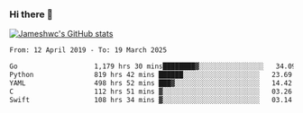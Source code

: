 ### Hi there 👋

[![Jameshwc's GitHub stats](https://github-readme-stats.vercel.app/api?username=jameshwc)](https://github.com/anuraghazra/github-readme-stats)

<!--START_SECTION:waka-->

```txt
From: 12 April 2019 - To: 19 March 2025

Go                   1,179 hrs 30 mins████████▓░░░░░░░░░░░░░░░░   34.09 %
Python               819 hrs 42 mins ██████░░░░░░░░░░░░░░░░░░░   23.69 %
YAML                 498 hrs 52 mins ███▓░░░░░░░░░░░░░░░░░░░░░   14.42 %
C                    112 hrs 51 mins ▓░░░░░░░░░░░░░░░░░░░░░░░░   03.26 %
Swift                108 hrs 34 mins ▓░░░░░░░░░░░░░░░░░░░░░░░░   03.14 %
```

<!--END_SECTION:waka-->